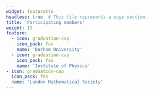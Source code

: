 ```yaml
---
widget: featurette
headless: true  # This file represents a page section.
title: 'Participating members'
weight: 15
feature:
  - icon: graduation-cap
    icon_pack: fas
    name: 'Durham University'
  - icon: graduation-cap
    icon_pack: fas
    name: 'Institute of Physics'
- icon: graduation-cap
  icon_pack: fas
  name: 'London Mathematical Society'
---
```


